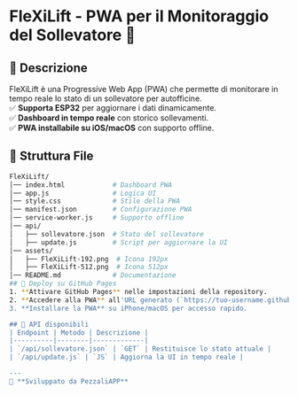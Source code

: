 # FleXiLift - PWA per il Monitoraggio del Sollevatore 🚀

## 📌 Descrizione
FleXiLift è una Progressive Web App (PWA) che permette di monitorare in tempo reale lo stato di un sollevatore per autofficine.  
✅ **Supporta ESP32** per aggiornare i dati dinamicamente.  
✅ **Dashboard in tempo reale** con storico sollevamenti.  
✅ **PWA installabile su iOS/macOS** con supporto offline.  

## 📂 Struttura File
```bash
FleXiLift/
│── index.html            # Dashboard PWA
│── app.js                # Logica UI
│── style.css             # Stile della PWA
│── manifest.json         # Configurazione PWA
│── service-worker.js     # Supporto offline
│── api/
│   ├── sollevatore.json  # Stato del sollevatore
│   ├── update.js         # Script per aggiornare la UI
│── assets/
│   ├── FleXiLift-192.png  # Icona 192px
│   ├── FleXiLift-512.png  # Icona 512px
│── README.md             # Documentazione
## 🚀 Deploy su GitHub Pages
1. **Attivare GitHub Pages** nelle impostazioni della repository.  
2. **Accedere alla PWA** all'URL generato (`https://tuo-username.github.io/FleXiLift`).  
3. **Installare la PWA** su iPhone/macOS per accesso rapido.  

## 🔗 API disponibili
| Endpoint | Metodo | Descrizione |
|----------|--------|-------------|
| `/api/sollevatore.json` | `GET` | Restituisce lo stato attuale |
| `/api/update.js` | `JS` | Aggiorna la UI in tempo reale |

---
🔧 **Sviluppato da PezzaliAPP**
